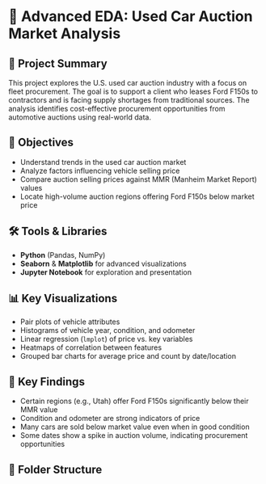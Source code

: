 
# 🚗 Advanced EDA: Used Car Auction Market Analysis

## 📍 Project Summary

This project explores the U.S. used car auction industry with a focus on fleet procurement. The goal is to support a client who leases Ford F150s to contractors and is facing supply shortages from traditional sources. The analysis identifies cost-effective procurement opportunities from automotive auctions using real-world data.

## 🎯 Objectives

- Understand trends in the used car auction market  
- Analyze factors influencing vehicle selling price  
- Compare auction selling prices against MMR (Manheim Market Report) values  
- Locate high-volume auction regions offering Ford F150s below market price

## 🛠️ Tools & Libraries

- **Python** (Pandas, NumPy)
- **Seaborn** & **Matplotlib** for advanced visualizations
- **Jupyter Notebook** for exploration and presentation

## 📊 Key Visualizations

- Pair plots of vehicle attributes  
- Histograms of vehicle year, condition, and odometer  
- Linear regression (`lmplot`) of price vs. key variables  
- Heatmaps of correlation between features  
- Grouped bar charts for average price and count by date/location

## 🔎 Key Findings

- Certain regions (e.g., Utah) offer Ford F150s significantly below their MMR value  
- Condition and odometer are strong indicators of price  
- Many cars are sold below market value even when in good condition  
- Some dates show a spike in auction volume, indicating procurement opportunities

## 📁 Folder Structure

